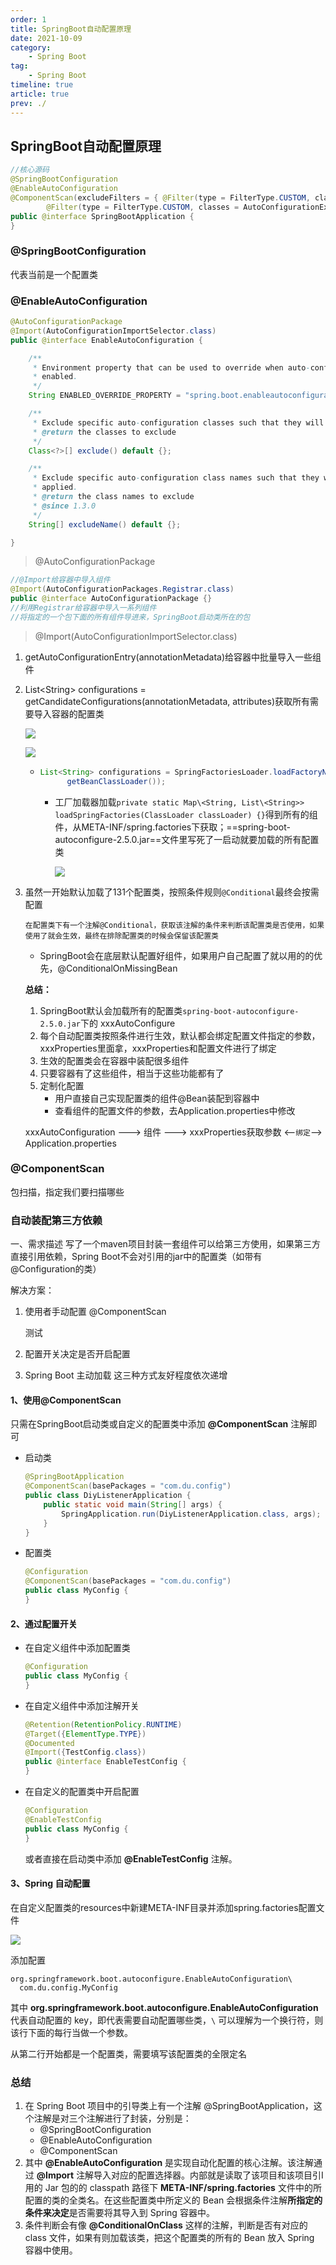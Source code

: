 ```yaml
---
order: 1
title: SpringBoot自动配置原理
date: 2021-10-09
category: 
    - Spring Boot
tag: 
    - Spring Boot
timeline: true
article: true
prev: ./
---
```


## SpringBoot自动配置原理

```java
//核心源码
@SpringBootConfiguration
@EnableAutoConfiguration
@ComponentScan(excludeFilters = { @Filter(type = FilterType.CUSTOM, classes = TypeExcludeFilter.class),
		@Filter(type = FilterType.CUSTOM, classes = AutoConfigurationExcludeFilter.class) })
public @interface SpringBootApplication {
}
```

### @SpringBootConfiguration

代表当前是一个配置类

### @EnableAutoConfiguration

```java
@AutoConfigurationPackage
@Import(AutoConfigurationImportSelector.class)
public @interface EnableAutoConfiguration {

	/**
	 * Environment property that can be used to override when auto-configuration is
	 * enabled.
	 */
	String ENABLED_OVERRIDE_PROPERTY = "spring.boot.enableautoconfiguration";

	/**
	 * Exclude specific auto-configuration classes such that they will never be applied.
	 * @return the classes to exclude
	 */
	Class<?>[] exclude() default {};

	/**
	 * Exclude specific auto-configuration class names such that they will never be
	 * applied.
	 * @return the class names to exclude
	 * @since 1.3.0
	 */
	String[] excludeName() default {};

}
```

>   @AutoConfigurationPackage

```java
//@Import给容器中导入组件
@Import(AutoConfigurationPackages.Registrar.class)
public @interface AutoConfigurationPackage {}
//利用Registrar给容器中导入一系列组件
//将指定的一个包下面的所有组件导进来，SpringBoot启动类所在的包
```

>   @Import(AutoConfigurationImportSelector.class)

1. getAutoConfigurationEntry(annotationMetadata)给容器中批量导入一些组件

2. List\<String> configurations = getCandidateConfigurations(annotationMetadata, attributes)获取所有需要导入容器的配置类

   ![](https://raw.githubusercontent.com/du-mozzie/PicGo/master/images/image-20210607075728090.png)

   ![](https://raw.githubusercontent.com/du-mozzie/PicGo/master/images/image-20210607080322989.png)

   - ```java
     List<String> configurations = SpringFactoriesLoader.loadFactoryNames(getSpringFactoriesLoaderFactoryClass(),
           getBeanClassLoader());
     ```

     - 工厂加载器加载`private static Map\<String, List\<String>> loadSpringFactories(ClassLoader classLoader) {}`得到所有的组件，从META-INF/spring.factories下获取；==spring-boot-autoconfigure-2.5.0.jar==文件里写死了一启动就要加载的所有配置类

       ![](https://raw.githubusercontent.com/du-mozzie/PicGo/master/images/image-20210607081425971.png)

3. 虽然一开始默认加载了131个配置类，按照条件规则`@Conditional`最终会按需配置

   `在配置类下有一个注解@Conditional，获取该注解的条件来判断该配置类是否使用，如果使用了就会生效，最终在排除配置类的时候会保留该配置类`

   -   SpringBoot会在底层默认配置好组件，如果用户自己配置了就以用的的优先，@ConditionalOnMissingBean

   **总结：**

   1.  SpringBoot默认会加载所有的配置类`spring-boot-autoconfigure-2.5.0.jar`下的	xxxAutoConfigure
   2.  每个自动配置类按照条件进行生效，默认都会绑定配置文件指定的参数，xxxProperties里面拿，xxxProperties和配置文件进行了绑定
   3.  生效的配置类会在容器中装配很多组件
   4.  只要容器有了这些组件，相当于这些功能都有了
   5.  定制化配置
       -   用户直接自己实现配置类的组件@Bean装配到容器中
       -   查看组件的配置文件的参数，去Application.properties中修改

   xxxAutoConfiguration ---> 组件 ---> xxxProperties获取参数 \<--`绑定`--> Application.properties

### @ComponentScan

包扫描，指定我们要扫描哪些

### 自动装配第三方依赖

一、需求描述
写了一个maven项目封装一套组件可以给第三方使用，如果第三方直接引用依赖，Spring Boot不会对引用的jar中的配置类（如带有@Configuration的类）

解决方案：

1. 使用者手动配置 @ComponentScan

   测试

2. 配置开关决定是否开启配置

3. Spring Boot 主动加载
   这三种方式友好程度依次递增

#### 1、使用@ComponentScan

只需在SpringBoot启动类或自定义的配置类中添加 **@ComponentScan** 注解即可

- 启动类

  ```java
  @SpringBootApplication
  @ComponentScan(basePackages = "com.du.config")
  public class DiyListenerApplication {
      public static void main(String[] args) {
          SpringApplication.run(DiyListenerApplication.class, args);
      }
  }
  ```

- 配置类

  ```java
  @Configuration
  @ComponentScan(basePackages = "com.du.config")
  public class MyConfig {
  }
  ```

#### 2、通过配置开关

- 在自定义组件中添加配置类

  ```java
  @Configuration
  public class MyConfig {
  }
  ```

- 在自定义组件中添加注解开关

  ```java
  @Retention(RetentionPolicy.RUNTIME)
  @Target({ElementType.TYPE})
  @Documented
  @Import({TestConfig.class})
  public @interface EnableTestConfig {
  }
  ```

- 在自定义的配置类中开启配置

  ```java
  @Configuration
  @EnableTestConfig
  public class MyConfig {
  }
  ```

  或者直接在启动类中添加 **@EnableTestConfig** 注解。

#### 3、Spring 自动配置

在自定义配置类的resources中新建META-INF目录并添加spring.factories配置文件

![](https://raw.githubusercontent.com/du-mozzie/PicGo/master/images/image-20210607105520928.png)

添加配置

```properties
org.springframework.boot.autoconfigure.EnableAutoConfiguration\
  com.du.config.MyConfig
```

其中 **org.springframework.boot.autoconfigure.EnableAutoConfiguration** 代表自动配置的 key，即代表需要自动配置哪些类，`\` 可以理解为一个换行符，则该行下面的每行当做一个参数。

从第二行开始都是一个配置类，需要填写该配置类的全限定名

### 总结

1. 在 Spring Boot 项目中的引导类上有一个注解 @SpringBootApplication，这个注解是对三个注解进行了封装，分别是：
   - @SpringBootConfiguration
   - @EnableAutoConfiguration
   - @ComponentScan
2. 其中 **@EnableAutoConfiguration** 是实现自动化配置的核心注解。该注解通过 **@Import** 注解导入对应的配置选择器。内部就是读取了该项目和该项目引I用的 Jar 包的的 classpath 路径下 **META-INF/spring.factories** 文件中的所配置的类的全类名。在这些配置类中所定义的 Bean 会根据条件注解**所指定的条件来决定**是否需要将其导入到 Spring 容器中。
3. 条件判断会有像 **@ConditionalOnClass** 这样的注解，判断是否有对应的 class 文件，如果有则加载该类，把这个配置类的所有的 Bean 放入 Spring 容器中使用。
